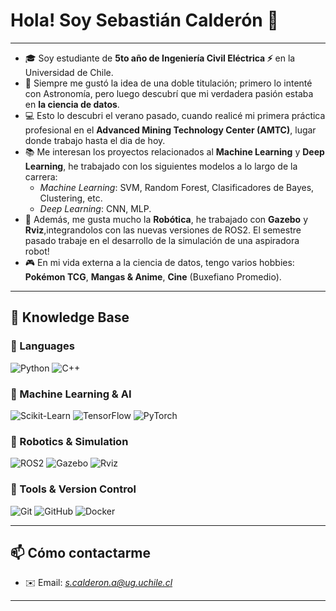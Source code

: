 # Hola! Soy Sebastián Calderón 👋

---

- 🎓 Soy estudiante de **5to año de Ingeniería Civil Eléctrica ⚡** en la Universidad de Chile.  
- 🔭 Siempre me gustó la idea de una doble titulación; primero lo intenté con Astronomía, pero luego descubrí que mi verdadera pasión estaba en **la ciencia de datos**.  
- 💻 Esto lo descubri el verano pasado, cuando realicé mi primera práctica profesional en el **Advanced Mining Technology Center (AMTC)**, lugar donde trabajo hasta el dia de hoy.  
- 📚 Me interesan los proyectos relacionados al **Machine Learning** y **Deep Learning**, he trabajado con los siguientes modelos a lo largo de la carrera:  
  - *Machine Learning*: SVM, Random Forest, Clasificadores de Bayes, Clustering, etc.  
  - *Deep Learning*: CNN, MLP.  
- 🤖 Además, me gusta mucho la **Robótica**, he trabajado con **Gazebo** y **Rviz**,integrandolos con las nuevas versiones de ROS2. El semestre pasado trabaje en el desarrollo de la simulación de una aspiradora robot!  
- 🎮 En mi vida externa a la ciencia de datos, tengo varios hobbies: **Pokémon TCG**, **Mangas & Anime**, **Cine** (Buxefiano Promedio).  

---

## 🧠 Knowledge Base

### 🔹 Languages
![Python](https://img.shields.io/badge/Python-3776AB?style=for-the-badge&logo=python&logoColor=white)
![C++](https://img.shields.io/badge/C++-00599C?style=for-the-badge&logo=cplusplus&logoColor=white)

### 🔹 Machine Learning & AI
![Scikit-Learn](https://img.shields.io/badge/Scikit--Learn-F7931E?style=for-the-badge&logo=scikit-learn&logoColor=white)
![TensorFlow](https://img.shields.io/badge/TensorFlow-FF6F00?style=for-the-badge&logo=TensorFlow&logoColor=white)
![PyTorch](https://img.shields.io/badge/PyTorch-EE4C2C?style=for-the-badge&logo=pytorch&logoColor=white)

### 🔹 Robotics & Simulation
![ROS2](https://img.shields.io/badge/ROS2-22314E?style=for-the-badge&logo=ros&logoColor=white)
![Gazebo](https://img.shields.io/badge/Gazebo-7A3E65?style=for-the-badge&logo=ros&logoColor=white)
![Rviz](https://img.shields.io/badge/Rviz-FF6600?style=for-the-badge&logo=ros&logoColor=white)

### 🔹 Tools & Version Control
![Git](https://img.shields.io/badge/Git-F05032?style=for-the-badge&logo=git&logoColor=white)
![GitHub](https://img.shields.io/badge/GitHub-181717?style=for-the-badge&logo=github&logoColor=white)
![Docker](https://img.shields.io/badge/Docker-2496ED?style=for-the-badge&logo=docker&logoColor=white)

---

## 📫 Cómo contactarme
- ✉️ Email: *s.calderon.a@ug.uchile.cl*  
---

